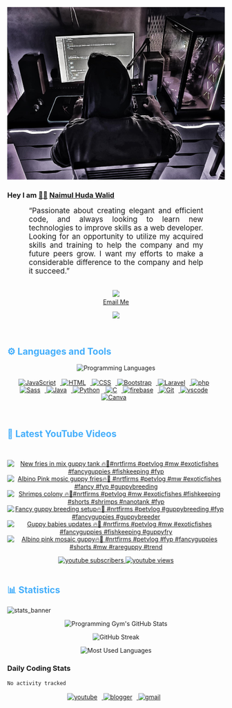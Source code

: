 <!-- ![github_cover_banner](https://www.digitalsolutionservices.com/img/services/web%20development.gif)-->

<div align="center" style="display:block;">
    <img height="400px" width="100%" alt="github cover banner" src="https://raw.githubusercontent.com/NaimulHudaWalid/NaimulHudaWalid/main/272276268_3114779035434264_920860974401480824_n.jpg"/> 
</div>

### Hey I am [👨🏻‍][facebook] [Naimul Huda Walid][youtube]



<p align:"center" style="text-align: justify; margin: 0 50px; font-size: 17px;" >
   “Passionate about creating elegant and efficient code, and always looking to learn new technologies to improve skills as a web developer. Looking for an opportunity to utilize my acquired skills and training to help the company and my future peers grow. I want my efforts to make a considerable difference to the company and help it succeed.”
<br>
<br>
<div align="center">

![](https://visitor-badge.glitch.me/badge?page_id=NaimulHudaWalid)
    <br />
[Email Me](mailto:dev.naimulhuda@gmail.com)
</div>
</p>
<!-- Typing SVG by DenverCoder1 - https://github.com/DenverCoder1/readme-typing-svg -->
<p align="center">
<!--   <a href="https://github.com/DenverCoder1/readme-typing-svg"> -->
    <img src="https://readme-typing-svg.herokuapp.com?color=E22FE4&width=380&height=45&lines=Open-Source+Enthusiast;Learning+In+Public;Empowering+Others;Nice+To+Meet+You+...&center=true"></a>

</p>
<br>
<!-- Languages and Tools -->

<h2 style="color: #44AEFB">⚙️ Languages and Tools</h2>
<div align="center" style="display:block;">
    <img width="100px" alt="Programming Languages" src="https://user-images.githubusercontent.com/78341798/194531121-47b0119a-ce00-439d-b586-125f86acb098.png"/> 
</div>
<br>   
<!-- Icons Resources -->
<!-- https://devicon.dev/ -->
<!-- https://cdn.jsdelivr.net/npm/simple-icons@v3/icons/ -->
<div align="center">
  <a href="https://developer.mozilla.org/en-US/docs/Web/JavaScript" target="_blank" rel="noreferrer">
      <img  alt="JavaScript" height="50px" style="padding-right:10px;" src="https://cdn.jsdelivr.net/gh/devicons/devicon/icons/javascript/javascript-plain.svg"/>
  </a>
  
 
  <a href="https://developer.mozilla.org/en-US/docs/Web/HTML" target="_blank" rel="noreferrer">
      <img  alt="HTML" height="50px" style="padding-right:10px;" src="https://cdn.jsdelivr.net/gh/devicons/devicon/icons/html5/html5-original.svg"/>
  </a>
  <a href="https://developer.mozilla.org/en-US/docs/Web/CSS" target="_blank" rel="noreferrer">
      <img  alt="CSS" height="50px" style="padding-right:10px;" src="https://cdn.jsdelivr.net/gh/devicons/devicon/icons/css3/css3-original.svg"/>
  </a>
  <a href="https://getbootstrap.com/" target="_blank" rel="noreferrer">
      <img  alt="Bootstrap" height="50px" style="padding-right:10px;" src="https://cdn.jsdelivr.net/gh/devicons/devicon/icons/bootstrap/bootstrap-original.svg"/>
  </a> 
  <a href="https://laravel.com/" target="_blank" rel="noreferrer">
      <img  alt="Laravel" height="50px" style="padding-right:10px;" src="https://cdn.jsdelivr.net/gh/devicons/devicon/icons/laravel/laravel-plain.svg"/>
  </a>
  <a href="https://www.php.net/" target="_blank" rel="noreferrer">
      <img  alt="php" height="50px" style="padding-right:10px;" src="https://cdn.jsdelivr.net/gh/devicons/devicon/icons/php/php-original.svg"/>
  </a>
  <a href="https://sass-lang.com/" target="_blank" rel="noreferrer">
      <img  alt="Sass" height="50px" style="padding-right:10px;" src="https://cdn.jsdelivr.net/gh/devicons/devicon/icons/sass/sass-original.svg"/>
  </a>
  <a href="https://www.java.com/en/" target="_blank" rel="noreferrer">
      <img  alt="Java" height="50px" style="padding-right:10px;" src="https://cdn.jsdelivr.net/gh/devicons/devicon/icons/java/java-original.svg"/>
  </a>    
  <a href="https://www.python.org/" target="_blank" rel="noreferrer">
      <img  alt="Python" height="50px" style="padding-right:10px;" src="https://cdn.jsdelivr.net/gh/devicons/devicon/icons/python/python-original.svg"/>
  </a>
  <a href="https://www.cprogramming.com/" target="_blank" rel="noreferrer">
      <img  alt="C" height="50px" style="padding-right:10px;" src="https://cdn.jsdelivr.net/gh/devicons/devicon/icons/c/c-original.svg"/>
  </a>
  
  <a href="https://firebase.google.com/" target="_blank" rel="noreferrer">
      <img  alt="firebase" height="50px" style="padding-right:10px;" src="https://cdn.jsdelivr.net/gh/devicons/devicon/icons/firebase/firebase-plain.svg"/>
  </a>
 
  <a href="https://git-scm.com/" target="_blank" rel="noreferrer">
      <img  alt="Git" height="50px" style="padding-right:10px;" src="https://cdn.jsdelivr.net/gh/devicons/devicon/icons/git/git-original.svg"/>
  </a>
  
  <a href="https://code.visualstudio.com/" target="_blank" rel="noreferrer">
      <img  alt="vscode" height="50px" style="padding-right:10px;"src="https://cdn.jsdelivr.net/gh/devicons/devicon/icons/vscode/vscode-original.svg"/>
  </a>
  <a href="https://www.canva.com/" target="_blank" rel="noreferrer">
      <img  alt="Canva" height="50px" style="padding-right:10px;" src="https://cdn.jsdelivr.net/gh/devicons/devicon/icons/canva/canva-original.svg"/> 
  </a>
</div>
<br>
<br>

<!-- Latest YouTube Videos -->

<h2 style="color: #44AEFB">🎦 Latest YouTube Videos</h2>
<br />

<!-- Resource/Reference: https://github.com/DenverCoder1/github-readme-youtube-cards -->
<div class="youtube videos cards" align="center">

<!-- BEGIN YOUTUBE-CARDS -->
[![New fries in mix guppy tank 🔥🖤#nrtfirms #petvlog #mw #exoticfishes #fancyguppies #fishkeeping #fyp](https://ytcards.demolab.com/?id=uVS0849Qsic&title=New+fries+in+mix+guppy+tank+%F0%9F%94%A5%F0%9F%96%A4%23nrtfirms+%23petvlog+%23mw+%23exoticfishes+%23fancyguppies+%23fishkeeping+%23fyp&lang=en&timestamp=1708710311&background_color=%230d1117&title_color=%23ffffff&stats_color=%23dedede&max_title_lines=1&width=250&border_radius=5 "New fries in mix guppy tank 🔥🖤#nrtfirms #petvlog #mw #exoticfishes #fancyguppies #fishkeeping #fyp")](https://www.youtube.com/watch?v=uVS0849Qsic)
[![Albino Pink mosic guppy fries🔥🖤 #nrtfirms #petvlog #mw #exoticfishes #fancy #fyp #guppybreeding](https://ytcards.demolab.com/?id=JO92Uc51YwE&title=Albino+Pink+mosic+guppy+fries%F0%9F%94%A5%F0%9F%96%A4+%23nrtfirms+%23petvlog+%23mw+%23exoticfishes+%23fancy+%23fyp+%23guppybreeding&lang=en&timestamp=1708599302&background_color=%230d1117&title_color=%23ffffff&stats_color=%23dedede&max_title_lines=1&width=250&border_radius=5 "Albino Pink mosic guppy fries🔥🖤 #nrtfirms #petvlog #mw #exoticfishes #fancy #fyp #guppybreeding")](https://www.youtube.com/watch?v=JO92Uc51YwE)
[![Shrimps colony 🔥🖤#nrtfirms #petvlog #mw #exoticfishes #fishkeeping #shorts #shrimps #nanotank #fyp](https://ytcards.demolab.com/?id=89qTiWGw4HM&title=Shrimps+colony+%F0%9F%94%A5%F0%9F%96%A4%23nrtfirms+%23petvlog+%23mw+%23exoticfishes+%23fishkeeping+%23shorts+%23shrimps+%23nanotank+%23fyp&lang=en&timestamp=1708560175&background_color=%230d1117&title_color=%23ffffff&stats_color=%23dedede&max_title_lines=1&width=250&border_radius=5 "Shrimps colony 🔥🖤#nrtfirms #petvlog #mw #exoticfishes #fishkeeping #shorts #shrimps #nanotank #fyp")](https://www.youtube.com/watch?v=89qTiWGw4HM)
[![Fancy guppy breeding setup🔥🖤 #nrtfirms #petvlog  #guppybreeding #fyp #fancyguppies #guppybreeder](https://ytcards.demolab.com/?id=dMNyCaBRSzQ&title=Fancy+guppy+breeding+setup%F0%9F%94%A5%F0%9F%96%A4+%23nrtfirms+%23petvlog++%23guppybreeding+%23fyp+%23fancyguppies+%23guppybreeder&lang=en&timestamp=1708534339&background_color=%230d1117&title_color=%23ffffff&stats_color=%23dedede&max_title_lines=1&width=250&border_radius=5 "Fancy guppy breeding setup🔥🖤 #nrtfirms #petvlog  #guppybreeding #fyp #fancyguppies #guppybreeder")](https://www.youtube.com/watch?v=dMNyCaBRSzQ)
[![Guppy babies updates 🔥🖤 #nrtfirms #petvlog #mw #exoticfishes #fancyguppies #fishkeeping #guppyfry](https://ytcards.demolab.com/?id=Q7cUzub2D6g&title=Guppy+babies+updates+%F0%9F%94%A5%F0%9F%96%A4+%23nrtfirms+%23petvlog+%23mw+%23exoticfishes+%23fancyguppies+%23fishkeeping+%23guppyfry&lang=en&timestamp=1708509396&background_color=%230d1117&title_color=%23ffffff&stats_color=%23dedede&max_title_lines=1&width=250&border_radius=5 "Guppy babies updates 🔥🖤 #nrtfirms #petvlog #mw #exoticfishes #fancyguppies #fishkeeping #guppyfry")](https://www.youtube.com/watch?v=Q7cUzub2D6g)
[![Albino pink mosaic guppy🔥🖤 #nrtfirms #petvlog #fyp #fancyguppies #shorts #mw #rareguppy #trend](https://ytcards.demolab.com/?id=5lOIvUV8xaI&title=Albino+pink+mosaic+guppy%F0%9F%94%A5%F0%9F%96%A4+%23nrtfirms+%23petvlog+%23fyp+%23fancyguppies+%23shorts+%23mw+%23rareguppy+%23trend&lang=en&timestamp=1708495721&background_color=%230d1117&title_color=%23ffffff&stats_color=%23dedede&max_title_lines=1&width=250&border_radius=5 "Albino pink mosaic guppy🔥🖤 #nrtfirms #petvlog #fyp #fancyguppies #shorts #mw #rareguppy #trend")](https://www.youtube.com/watch?v=5lOIvUV8xaI)
<!-- END YOUTUBE-CARDS -->
</div>

<!-- Begin Youtube Buttons -->
<!-- Resource/Reference:  https://github.com/DenverCoder1/custom-icon-badges -->
<div class="youtube buttons" align="center">
    <a href="https://www.youtube.com/channel/UCa3YaFwzSII0kKg3Nads2dQ"  target="_blank">
        <img alt="youtube subscribers" src="https://img.shields.io/youtube/channel/subscribers/UCa3YaFwzSII0kKg3Nads2dQ?logo=youtube&logoColor=red&style=for-the-badge"/>
    </a> 
    <a href="https://www.youtube.com/channel/UCa3YaFwzSII0kKg3Nads2dQ"  target="_blank">
        <img alt="youtube views" src="https://custom-icon-badges.demolab.com/youtube/channel/views/UCa3YaFwzSII0kKg3Nads2dQ?color=%23E05D44&logo=eye&logoColor=white&style=for-the-badge&labelColor=#555555"/>
    </a> 
</div>
<br>
<!-- End Youtube Buttons -->

<!-- Statistics -->

<h2 style="color: #44AEFB">📊 Statistics</h2>

![stats_banner](https://user-images.githubusercontent.com/78341798/194534778-d662496c-ae00-4e8d-ae9b-b90912054e7f.gif)

<!-- Begin Stats Cards -->
<!-- Resources:  -->
<!-- Github & Languages Stats: https://github.com/naimul15-12090/github-readme-stats --> 
<!-- Streak Stats: https://github.com/denvercoder1/github-readme-streak-stats -->
<!-- Change the value after ?username= to your GitHub username. -->
<div class="stats" align="center">

![Programming Gym's GitHub Stats](https://github-readme-stats.vercel.app/api?username=NaimulHudaWalid&hide=stars&count_private=true&show_icons=true&theme=algolia&border_radius=20)

![GitHub Streak](https://streak-stats.demolab.com?user=NaimulHudaWalid&count_private=true&theme=algolia&border_radius=22)

![Most Used Languages](https://github-readme-stats.vercel.app/api/top-langs/?username=NaimulHudaWalid&langs_count=8&layout=compact&show_icons=true&theme=algolia&border_radius=20)
    
<!-- ![Top Langs](https://github-readme-stats.vercel.app/api/top-langs/?username=naimul15-12090&langs_count=8) -->
<!-- [![Top Langs](https://github-readme-stats.vercel.app/api/top-langs/?username=naimul15-12090&layout=compact)](https://github.com/anuraghazra/github-readme-stats)
 -->
    
</div>
<!--  End Stats Cards -->



### Daily Coding Stats
<!--START_SECTION:waka-->

```txt
No activity tracked
```

<!--END_SECTION:waka-->
<!-- Begin Footer -->
<!-- Icons Resources -->
<!-- https://devicon.dev/ -->
<div class="footer" align="center" style="margin:15px;">
    <a href="https://www.youtube.com/channel/UCa3YaFwzSII0kKg3Nads2dQ" target="_blank">
        <img  style="margin:0 10px 10px 0;" src="https://user-images.githubusercontent.com/78341798/194531650-698ef1b1-9cbd-4b4f-96ef-5a2ec4b5d7e6.svg" alt="youtube" width="40px"/>
    </a>
    <a href="https://www.linkedin.com/in/naimulhudawalid/" target="_blank">
        <img style="margin:0 10px 10px 0;" src="https://user-images.githubusercontent.com/78341798/194531458-b5dfeb1b-bad5-4dfa-909a-2e402262db9a.svg" alt="blogger" width="40px"/>
    </a>
    <a href="mailto:dev.naimulhuda@gmail.com" target="_blank">
        <img style="margin:0 10px 10px 0;" src="https://user-images.githubusercontent.com/78341798/194531383-ddb2b774-5bb9-491c-b601-4a4a7d9792fb.svg" alt="gmail" width="40px"/>
    </a>
</div>
<!-- End Footer -->

[youtube]: https://www.youtube.com/channel/UCa3YaFwzSII0kKg3Nads2dQ
[facebook]: https://www.facebook.com/profile.php?id=100007065945838
